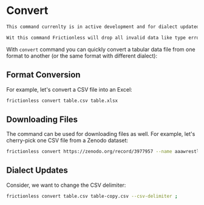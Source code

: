 # Convert

```markdown remark type=warning
This command currenlty is in active development and for dialect updated there are very few options available
```

```markdown remark type=info
Wit this command Frictionless will drop all invalid data like type errors in cells. Use `validate` if needed.
```

With `convert` command you can quickly convert a tabular data file from one format to another (or the same format with different dialect):

## Format Conversion

For example, let's convert a CSV file into an Excel:

```bash tabs=CLI
frictionless convert table.csv table.xlsx
```

## Downloading Files

The command can be used for downloading files as well. For example, let's cherry-pick one CSV file from a Zenodo dataset:

```bash tabs=CLI
frictionless convert https://zenodo.org/record/3977957 --name aaawrestlers --to-path test.csv
```

## Dialect Updates

Consider, we want to change the CSV delimiter:

```bash tabs=CLI
frictionless convert table.csv table-copy.csv --csv-delimiter ;
```
